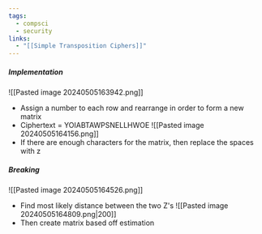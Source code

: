 ```yaml
---
tags:
  - compsci
  - security
links:
  - "[[Simple Transposition Ciphers]]"
---
```

##### Implementation
![[Pasted image 20240505163942.png]]
- Assign a number to each row and rearrange in order to form a new matrix
- Ciphertext = YOIABTAWPSNELLHWOE
![[Pasted image 20240505164156.png]]
- If there are enough characters for the matrix, then replace the spaces with z
##### Breaking
![[Pasted image 20240505164526.png]]
- Find most likely distance between the two Z's
![[Pasted image 20240505164809.png|200]]
- Then create matrix based off estimation
